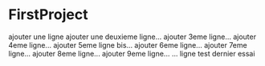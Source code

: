 # FirstProject
ajouter une ligne
ajouter une deuxieme ligne...
ajouter 3eme ligne...
ajouter 4eme ligne...
ajouter 5eme ligne bis...
ajouter 6eme ligne...
ajouter 7eme ligne...
ajouter 8eme ligne...
ajouter 9eme ligne...
...
ligne test
dernier essai

